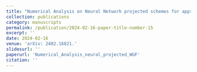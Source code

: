 ```yaml
---
title: "Numerical Analysis on Neural Network projected schemes for approximating one dimensional Wasserstein Gradient Flows"
collection: publications
category: manuscripts
permalink: /publication/2024-02-16-paper-title-number-15
excerpt: ''
date: 2024-02-16
venue: 'arXiv: 2402.16821.'
slidesurl: ''
paperurl: 'Numerical_Analysis_neural_projected_WGF'
citation: ''
---
```

